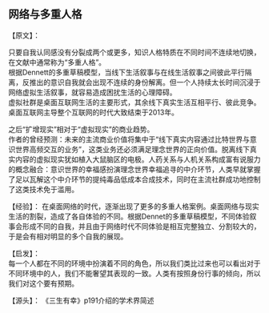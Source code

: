 ## 网络与多重人格

【原文】：

只要自我认同感没有分裂成两个或更多，知识人格特质在不同时间不连续地切换，在文献中通常称为“多重人格”。  
根据Dennett的多重草稿模型，当线下生活叙事与在线生活叙事之间彼此平行隔离，反推出的意识自我就会出现不连续的身份解离。但一个人持续太长时间沉浸于网络虚拟生活叙事，就容易造成困扰生活的心理障碍。  
虚拟社群是桌面互联网生活的主要形式，其余线下真实生活互相平行、彼此竞争。桌面互联网主导整个互联网的时代大致结束于2013年。

之后“扩增现实”相对于“虚拟现实”的商业趋势。  
作者的曾经预测：未来的主流商业价值将集中于“线下真实内容通过比特世界与意识世界高频交互的业务”，这类业务还必须满足理念世界的正向价值。脱离线下真实内容的虚拟现实犹如植入大鼠脑区的电极。人药关系与人机关系构成富有说服力的概念融合：意识世界的幸福感扮演理念世界幸福追寻的中介环节，人类早就掌握了足以瓦解这个中介环节的提纯毒品低成本合成技术，同时在主流社群成功地控制了这类技术免于滥用。

【经验】：
在桌面网络的时代，逐渐出现了更多的多重人格案例。桌面网络与现实生活的割裂，造成了各自体验的不同。根据Dennet的多重草稿模型，不同体验叙事会形成不同的自我，并且由于网络时代不同体验是相互完整独立、分割较大的，于是会有相对明显的多个自我的展现。  

【启发】：  
每一个人都在不同的环境中扮演着不同的角色，所以我们类比过来也可以看出对于不同环境中的人，我们不能奢望其表现的一致。人类有按照身份行事的倾向，所以我们对这个要有预期。  

【源头】：
《三生有幸》p191介绍的学术界简述

